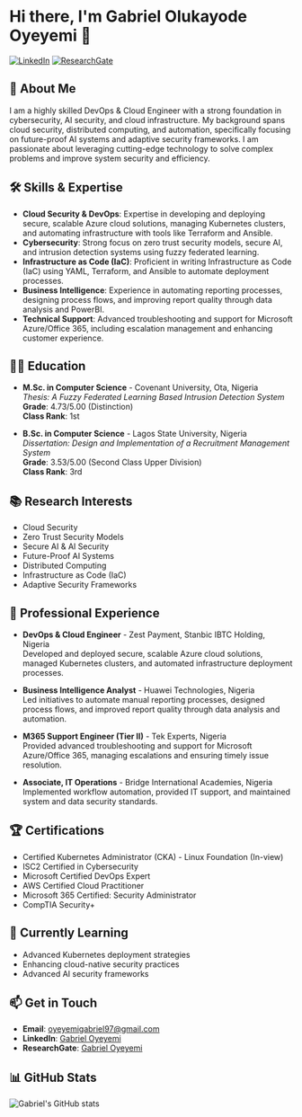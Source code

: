 # Hi there, I'm Gabriel Olukayode Oyeyemi 👋

[![LinkedIn](https://img.shields.io/badge/LinkedIn-Profile-blue)](https://www.linkedin.com/in/gab-oyeyemi-030597ok/)
[![ResearchGate](https://img.shields.io/badge/ResearchGate-Profile-green)](https://www.researchgate.net/profile/Gabriel-Oyeyemi)

## 🚀 About Me
I am a highly skilled DevOps & Cloud Engineer with a strong foundation in cybersecurity, AI security, and cloud infrastructure. My background spans cloud security, distributed computing, and automation, specifically focusing on future-proof AI systems and adaptive security frameworks. I am passionate about leveraging cutting-edge technology to solve complex problems and improve system security and efficiency.

## 🛠 Skills & Expertise
- **Cloud Security & DevOps**: Expertise in developing and deploying secure, scalable Azure cloud solutions, managing Kubernetes clusters, and automating infrastructure with tools like Terraform and Ansible.
- **Cybersecurity**: Strong focus on zero trust security models, secure AI, and intrusion detection systems using fuzzy federated learning.
- **Infrastructure as Code (IaC)**: Proficient in writing Infrastructure as Code (IaC) using YAML, Terraform, and Ansible to automate deployment processes.
- **Business Intelligence**: Experience in automating reporting processes, designing process flows, and improving report quality through data analysis and PowerBI.
- **Technical Support**: Advanced troubleshooting and support for Microsoft Azure/Office 365, including escalation management and enhancing customer experience.

## 🧑‍🎓 Education
- **M.Sc. in Computer Science** - Covenant University, Ota, Nigeria  
  *Thesis: A Fuzzy Federated Learning Based Intrusion Detection System*  
  **Grade**: 4.73/5.00 (Distinction)  
  **Class Rank**: 1st

- **B.Sc. in Computer Science** - Lagos State University, Nigeria  
  *Dissertation: Design and Implementation of a Recruitment Management System*  
  **Grade**: 3.53/5.00 (Second Class Upper Division)  
  **Class Rank**: 3rd

## 📚 Research Interests
- Cloud Security
- Zero Trust Security Models
- Secure AI & AI Security
- Future-Proof AI Systems
- Distributed Computing
- Infrastructure as Code (IaC)
- Adaptive Security Frameworks

## 💼 Professional Experience
- **DevOps & Cloud Engineer** - Zest Payment, Stanbic IBTC Holding, Nigeria  
  Developed and deployed secure, scalable Azure cloud solutions, managed Kubernetes clusters, and automated infrastructure deployment processes.
  
- **Business Intelligence Analyst** - Huawei Technologies, Nigeria  
  Led initiatives to automate manual reporting processes, designed process flows, and improved report quality through data analysis and automation.

- **M365 Support Engineer (Tier II)** - Tek Experts, Nigeria  
  Provided advanced troubleshooting and support for Microsoft Azure/Office 365, managing escalations and ensuring timely issue resolution.

- **Associate, IT Operations** - Bridge International Academies, Nigeria  
  Implemented workflow automation, provided IT support, and maintained system and data security standards.

## 🏆 Certifications
- Certified Kubernetes Administrator (CKA) - Linux Foundation (In-view)
- ISC2 Certified in Cybersecurity
- Microsoft Certified DevOps Expert
- AWS Certified Cloud Practitioner
- Microsoft 365 Certified: Security Administrator
- CompTIA Security+

## 🌱 Currently Learning
- Advanced Kubernetes deployment strategies
- Enhancing cloud-native security practices
- Advanced AI security frameworks

## 📫 Get in Touch
- **Email**: [oyeyemigabriel97@gmail.com](mailto:oyeyemigabriel97@gmail.com)
- **LinkedIn**: [Gabriel Oyeyemi](https://www.linkedin.com/in/gab-oyeyemi-030597ok/)
- **ResearchGate**: [Gabriel Oyeyemi](https://www.researchgate.net/profile/Gabriel-Oyeyemi)

## 📊 GitHub Stats
![Gabriel's GitHub stats](https://github-readme-stats.vercel.app/api?username=your-username&show_icons=true&theme=radical)
